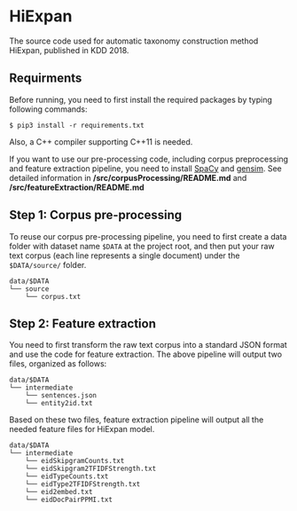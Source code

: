 # HiExpan
The source code used for automatic taxonomy construction method HiExpan, published in KDD 2018.

## Requirments

Before running, you need to first install the required packages by typing following commands:

```
$ pip3 install -r requirements.txt
```

Also, a C++ compiler supporting C++11 is needed. 

If you want to use our pre-processing code, including corpus preprocessing and feature extraction pipeline, you need to install [SpaCy](https://spacy.io/usage/) and [gensim](https://radimrehurek.com/gensim/install.html). See detailed information in **/src/corpusProcessing/README.md** and **/src/featureExtraction/README.md**

## Step 1: Corpus pre-processing

To reuse our corpus pre-processing pipeline, you need to first create a data folder with dataset name `$DATA` at the project root, and then put your raw text corpus (each line represents a single document) under the `$DATA/source/` folder. 

```
data/$DATA
└── source
    └── corpus.txt
```

## Step 2: Feature extraction

You need to first transform the raw text corpus into a standard JSON format and use the code for feature extraction. The above pipeline will output two files, organized as follows:

```
data/$DATA
└── intermediate
	└── sentences.json
	└── entity2id.txt	
```

Based on these two files, feature extraction pipeline will output all the needed feature files for HiExpan model.

```
data/$DATA
└── intermediate
	└── eidSkipgramCounts.txt
	└── eidSkipgram2TFIDFStrength.txt
	└── eidTypeCounts.txt
	└── eidType2TFIDFStrength.txt
	└── eid2embed.txt
	└── eidDocPairPPMI.txt
```



